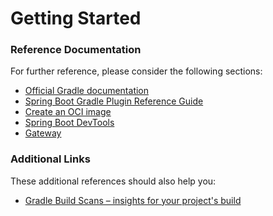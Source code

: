 # Getting Started

### Reference Documentation
For further reference, please consider the following sections:

* [Official Gradle documentation](https://docs.gradle.org)
* [Spring Boot Gradle Plugin Reference Guide](https://docs.spring.io/spring-boot/3.3.3-SNAPSHOT/gradle-plugin)
* [Create an OCI image](https://docs.spring.io/spring-boot/3.3.3-SNAPSHOT/gradle-plugin/packaging-oci-image.html)
* [Spring Boot DevTools](https://docs.spring.io/spring-boot/docs/3.3.3-SNAPSHOT/reference/htmlsingle/index.html#using.devtools)
* [Gateway](https://docs.spring.io/spring-cloud-gateway/docs/current/reference/html/)

### Additional Links
These additional references should also help you:

* [Gradle Build Scans – insights for your project's build](https://scans.gradle.com#gradle)

